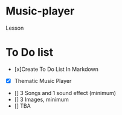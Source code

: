 # Music-player
Lesson

# To Do list
- [x]Create To Do List In Markdown
- [x] Thematic Music Player
- [] 3 Songs and 1 sound effect (minimum)
- [] 3 Images, minimum
- [] TBA
